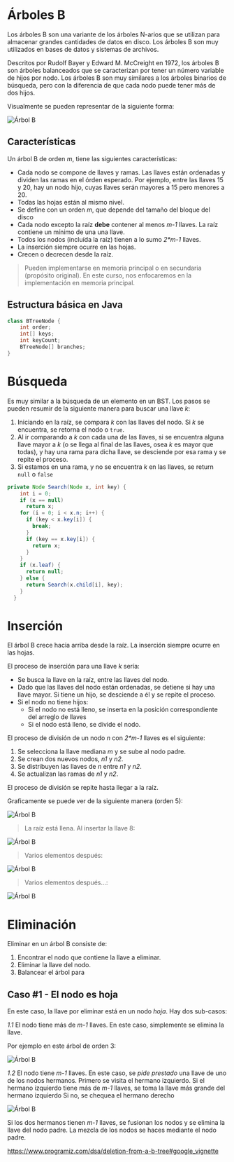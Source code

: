 # Árboles B

Los árboles B son una variante de los árboles N-arios que se utilizan para almacenar grandes cantidades de datos en disco. Los árboles B son muy utilizados en bases de datos y sistemas de archivos.

Descritos por Rudolf Bayer y Edward M. McCreight en 1972, los árboles B son árboles balanceados que se caracterizan por tener un número variable de hijos por nodo. Los árboles B son muy similares a los árboles binarios de búsqueda, pero con la diferencia de que cada nodo puede tener más de dos hijos.

Visualmente se pueden representar de la siguiente forma:

![Árbol B](../images/b-tree-1.png)

## Características

Un árbol B de orden _m_, tiene las siguientes características:

- Cada nodo se compone de llaves y ramas. Las llaves están ordenadas y dividen las ramas en el órden esperado. Por ejemplo, entre las llaves 15 y 20, hay un nodo hijo, cuyas llaves serán mayores a 15 pero menores a 20.
- Todas las hojas están al mismo nivel.
- Se define con un orden _m_, que depende del tamaño del bloque del disco
- Cada nodo excepto la raíz **debe** contener al menos _m-1_ llaves. La raíz contiene un mínimo de una una llave.
- Todos los nodos (incluída la raíz) tienen a lo sumo _2\*m-1_ llaves.
- La inserción siempre ocurre en las hojas.
- Crecen o decrecen desde la raíz.

> Pueden implementarse en memoria principal o en secundaria (propósito original). En este curso, nos enfocaremos en la implementación en memoria principal.

## Estructura básica en Java

```java
class BTreeNode {
    int order;
    int[] keys;
    int keyCount;
    BTreeNode[] branches;
}
```

# Búsqueda
Es muy similar a la búsqueda de un elemento en un BST. Los pasos se pueden resumir de la siguiente manera para buscar una llave _k_:

1. Iniciando en la raíz, se compara _k_ con las llaves del nodo. Si _k_ se encuentra, se retorna el nodo o `true`. 
2. Al ir comparando a _k_ con cada una de las llaves, si se encuentra alguna llave mayor a _k_ (o se llega al final de las llaves, osea _k_ es mayor que todas), y hay una rama para dicha llave, se desciende por esa rama y se repite el proceso.
3. Si estamos en una rama, y no se encuentra _k_ en las llaves, se return `null` o `false`

```java
private Node Search(Node x, int key) {
    int i = 0;
    if (x == null)
      return x;
    for (i = 0; i < x.n; i++) {
      if (key < x.key[i]) {
        break;
      }
      if (key == x.key[i]) {
        return x;
      }
    }
    if (x.leaf) {
      return null;
    } else {
      return Search(x.child[i], key);
    }
  }
```  

# Inserción

El árbol B crece hacia arriba desde la raíz. La inserción siempre ocurre en las hojas.

El proceso de inserción para una llave _k_ sería:

- Se busca la llave en la raíz, entre las llaves del nodo.
- Dado que las llaves del nodo están ordenadas, se detiene si hay una llave mayor. Si tiene un hijo, se desciende a él y se repite el proceso.
- Si el nodo no tiene hijos:
  - Si el nodo no está lleno, se inserta en la posición correspondiente del arreglo de llaves
  - Si el nodo está lleno, se divide el nodo.

El proceso de división de un nodo _n_ con _2\*m-1_ llaves es el siguiente:

1. Se selecciona la llave mediana _m_ y se sube al nodo padre.
2. Se crean dos nuevos nodos, _n1_ y _n2_.
3. Se distribuyen las llaves de _n_ entre _n1_ y _n2_.
4. Se actualizan las ramas de _n1_ y _n2_.

El proceso de división se repite hasta llegar a la raíz.

Graficamente se puede ver de la siguiente manera (orden 5):

![Árbol B](../images/b-tree-insertion-1.png)

> La raíz está llena. Al insertar la llave 8:

![Árbol B](../images/b-tree-insertion-2.png)

> Varios elementos después:

![Árbol B](../images/b-tree-insertion-3.png)

> Varios elementos después...:

![Árbol B](../images/b-tree-insertion-4.png)

# Eliminación
Eliminar en un árbol B consiste de:
1. Encontrar el nodo que contiene la llave a eliminar.
2. Eliminar la llave del nodo.
3. Balancear el árbol para 

## Caso #1 - El nodo es hoja
En este caso, la llave por eliminar está en un nodo _hoja_. Hay dos sub-casos:
 
*1.1* El nodo tiene más de _m-1_ llaves. En este caso, simplemente se elimina la llave.

Por ejemplo en este árbol de orden 3:

![Árbol B](../images/b-tree-deletion-1.png)

*1.2* El nodo tiene _m-1_ llaves. En este caso, se _pide prestado_ una llave de uno de los nodos hermanos. Primero se visita el hermano izquierdo. Si el hermano izquierdo tiene más de _m-1_ llaves, se toma la llave más grande del hermano izquierdo Si no, se chequea el hermano derecho

![Árbol B](../images/b-tree-deletion-2.png)

Si los dos hermanos tienen _m-1_ llaves, se fusionan los nodos y se elimina la llave del nodo padre. La mezcla de los nodos se haces mediante el nodo padre.

https://www.programiz.com/dsa/deletion-from-a-b-tree#google_vignette